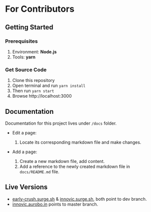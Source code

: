 # For Contributors

## Getting Started

### Prerequisites

1.  Environment: **Node.js**
1.  Tools: **yarn**

### Get Source Code

1.  Clone this repository
1.  Open terminal and run `yarn install`
1.  Then run `yarn start`
1.  Browse http://localhost:3000

## Documentation

Documentation for this project lives under `/docs` folder.

* Edit a page:

  1.  Locate its corresponding markdown file and make changes.

* Add a page:

  1.  Create a new markdown file, add content.
  1.  Add a reference to the newly created markdown file in `docs/README.md` file.

## Live Versions

* [early-crush.surge.sh](https://early-crush.surge.sh) & [innovic.surge.sh](https://innovic.surge.sh), both point to dev branch.
* [innovic.aurobo.in](http://innovic.aurobo.in) points to master branch.
